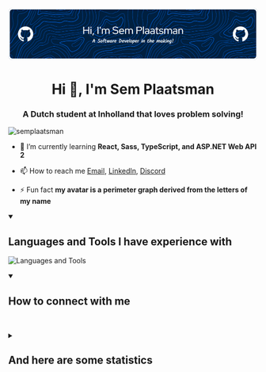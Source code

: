![Header](./github-header-image.png)
<h1 align="center">Hi 👋, I'm Sem Plaatsman</h1>
<h3 align="center">A Dutch student at Inholland that loves problem solving!</h3>

<p align="left"> <img src="https://komarev.com/ghpvc/?username=semplaatsman&label=Profile%20views&color=0e75b6&style=flat" alt="semplaatsman" /> </p>

- 🌱 I’m currently learning **React, Sass, TypeScript, and ASP.NET Web API 2**

- 📫 How to reach me [Email](mailto:semplaatsman@gmail.com), [LinkedIn](https://www.linkedin.com/in/sem-plaatsman-079a8a136/), [Discord](https://discordapp.com/users/665130181597462530)

- ⚡ Fun fact **my avatar is a perimeter graph derived from the letters of my name**

<details open>
  <summary><h2>Languages and Tools I have experience with</h2></summary>
  <p>
    <img src="https://skillicons.dev/icons?i=java,cs,dotnet,spring,mongodb,mysql,hibernate,nginx,idea,visualstudio,vscode,php,linux,vite,vue,css,github,git,docker,bash,bootstrap,js,figma" alt="Languages and Tools">
  </p>
</details>

<details open> 
  <summary><h2>How to connect with me</h2></summary>
  <p>
    <a href="https://discordapp.com/users/665130181597462530"><img src="https://skillicons.dev/icons?i=discord" alt=""></a>
    <a href="https://linkedin.com/in/sem-plaatsman"><img src="https://skillicons.dev/icons?i=linkedin" alt=""></a>
  </p>
</details>

<details>
  <summary><h2>And here are some statistics</h2></summary>
  <p>
    <img src="https://raw.githubusercontent.com/SemPlaatsman/SemPlaatsman/master/profile-summary-card-output/tokyonight/0-profile-details.svg" alt="">
    <img src="https://raw.githubusercontent.com/SemPlaatsman/SemPlaatsman/master/profile-summary-card-output/tokyonight/1-repos-per-language.svg" alt="">
    <img src="https://raw.githubusercontent.com/SemPlaatsman/SemPlaatsman/master/profile-summary-card-output/tokyonight/2-most-commit-language.svg" alt="">
    <img src="https://raw.githubusercontent.com/SemPlaatsman/SemPlaatsman/master/profile-summary-card-output/tokyonight/3-stats.svg" alt="">
    <img src="https://raw.githubusercontent.com/SemPlaatsman/SemPlaatsman/master/profile-summary-card-output/tokyonight/4-productive-time.svg" alt="">
  </p>
</details>
